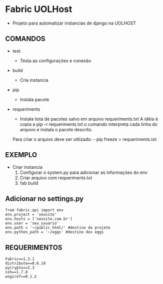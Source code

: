 Fabric UOLHost
==========================================================

- Projeto para automatizar instancias de django na UOLHOST

COMANDOS
---------------------------------------------------------

- test
    - Testa as configurações e conexão

- build 
    - Cria instancia 

- pip
    - Instala pacote

- requeriments
    - Instala lista de pacotes salvo em arquivo requeriments.txt
    A idéia é copia a pip -r requeriments.txt
    o comando interpreta cada linha do arquivo e instala o
    pacote descrito.

    Para criar o arquivo deve ser utilizado: 
        - pip freeze > requeriments.txt

EXEMPLO
---------------------------------------------------------

- Criar instancia
    1. Configurar o system.py para adicionar as informações do env
    2. Criar arquivo com requeriments.txt
    3. fab build
    

## Adicionar no settings.py

    from fabric.api import env
    env.project = 'seusite'
    env.hosts = ['seusite.com.br']
    env.user = 'seu_usuario'
    env.path = '~/public_html/' #destino do projeto
    env.python_path = '~/eggs' #destino dos eggs

REQUERIMENTOS
-----------------------------------------------------------
    Fabric==1.3.1
    distribute==0.6.19
    pycrypto==2.3
    ssh==1.7.8
    wsgiref==0.1.2
